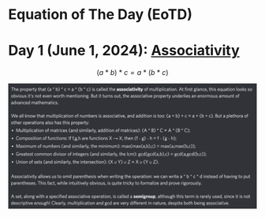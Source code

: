 # Equation of The Day (EoTD)
# Day 1 (June 1, 2024): [Associativity](https://en.wikipedia.org/wiki/Associative_property)

$$ (a*b)*c=a*(b*c) $$

<picture>
 <img alt="Day 1" src="0001.png">
</picture>
